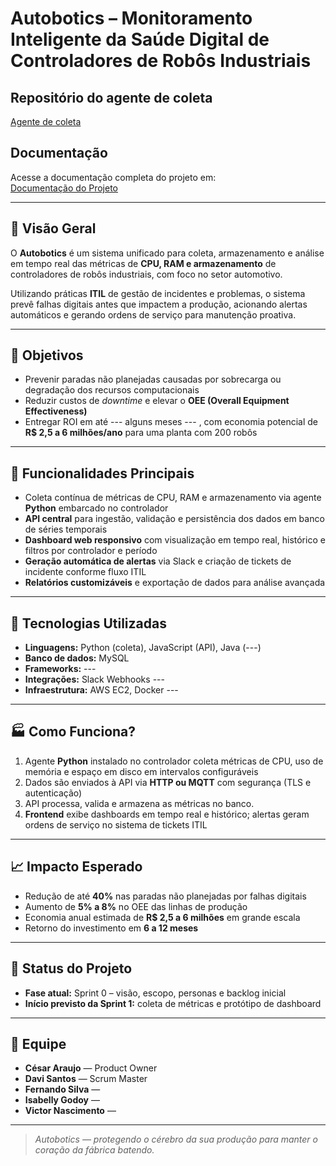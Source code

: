 # Autobotics – Monitoramento Inteligente da Saúde Digital de Controladores de Robôs Industriais

## Repositório do agente de coleta
[Agente de coleta](https://github.com/cesar-augustotech/autobotics-agent)
## Documentação
Acesse a documentação completa do projeto em:  
[Documentação do Projeto](https://bandteccom-my.sharepoint.com/:w:/g/personal/davi_ssilva_sptech_school/ET8NAfja_6hGmHQmD1Cz16QB_ba6oKQxlMQYcMHoU2hFgA?e=1pZPzf)


---

## 📌 Visão Geral
O **Autobotics** é um sistema unificado para coleta, armazenamento e análise em tempo real das métricas de **CPU, RAM e armazenamento** de controladores de robôs industriais, com foco no setor automotivo.  

Utilizando práticas **ITIL** de gestão de incidentes e problemas, o sistema prevê falhas digitais antes que impactem a produção, acionando alertas automáticos e gerando ordens de serviço para manutenção proativa.

---

## 🚀 Objetivos
- Prevenir paradas não planejadas causadas por sobrecarga ou degradação dos recursos computacionais  
- Reduzir custos de *downtime* e elevar o **OEE (Overall Equipment Effectiveness)**  
- Entregar ROI em até --- alguns meses --- , com economia potencial de **R$ 2,5 a 6 milhões/ano** para uma planta com 200 robôs  

---

## 📡 Funcionalidades Principais
- Coleta contínua de métricas de CPU, RAM e armazenamento via agente **Python** embarcado no controlador  
- **API central** para ingestão, validação e persistência dos dados em banco de séries temporais  
- **Dashboard web responsivo** com visualização em tempo real, histórico e filtros por controlador e período  
- **Geração automática de alertas** via Slack e criação de tickets de incidente conforme fluxo ITIL  
- **Relatórios customizáveis** e exportação de dados para análise avançada  

---

## 🔧 Tecnologias Utilizadas
- **Linguagens:** Python (coleta), JavaScript (API), Java (---)  
- **Banco de dados:** MySQL
- **Frameworks:** ---
- **Integrações:** Slack Webhooks ---
- **Infraestrutura:** AWS EC2, Docker ---

---

## 🏭 Como Funciona?
1. Agente **Python** instalado no controlador coleta métricas de CPU, uso de memória e espaço em disco em intervalos configuráveis  
2. Dados são enviados à API via **HTTP ou MQTT** com segurança (TLS e autenticação)  
3. API processa, valida e armazena as métricas no banco.
4. **Frontend** exibe dashboards em tempo real e histórico; alertas geram ordens de serviço no sistema de tickets ITIL  

---

## 📈 Impacto Esperado
- Redução de até **40%** nas paradas não planejadas por falhas digitais  
- Aumento de **5% a 8%** no OEE das linhas de produção  
- Economia anual estimada de **R$ 2,5 a 6 milhões** em grande escala  
- Retorno do investimento em **6 a 12 meses**  

---

## 📌 Status do Projeto
- **Fase atual:** Sprint 0 – visão, escopo, personas e backlog inicial  
- **Início previsto da Sprint 1:** coleta de métricas e protótipo de dashboard  

---

## 👥 Equipe
- **César Araujo** — Product Owner  
- **Davi Santos** — Scrum Master
- **Fernando Silva** — 
- **Isabelly Godoy** — 
- **Victor Nascimento** — 

---

> *Autobotics — protegendo o cérebro da sua produção para manter o coração da fábrica batendo.*
